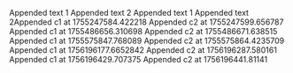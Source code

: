 
Appended text 1
Appended text 2
Appended text 1
Appended text 2Appended c1 at 1755247584.422218
Appended c2 at 1755247599.656787
Appended c1 at 1755486656.310698
Appended c2 at 1755486671.638515
Appended c1 at 1755575847.768089
Appended c2 at 1755575864.4235709
Appended c1 at 1756196177.6652842
Appended c2 at 1756196287.580161
Appended c1 at 1756196429.707375
Appended c2 at 1756196441.81141
